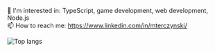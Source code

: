 📘 I'm interested in: TypeScript, game development, web development, Node.js  
📫 How to reach me: https://www.linkedin.com/in/mterczynski/
<br/>

![Top langs](https://github-readme-stats.vercel.app/api/top-langs/?username=mterczynski&layout=compact)
